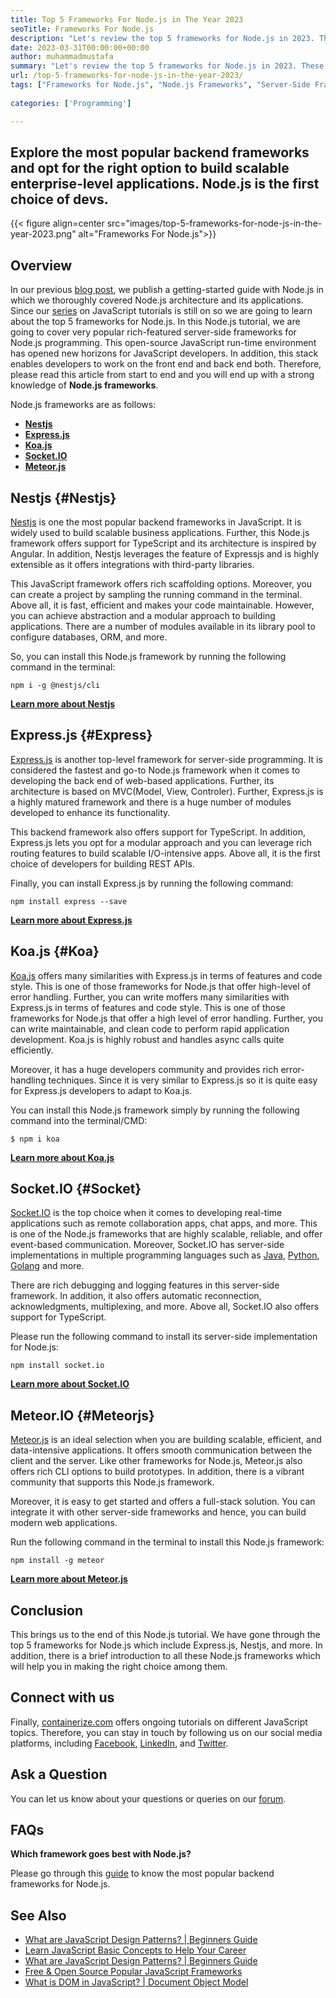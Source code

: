 ```yaml
---
title: Top 5 Frameworks For Node.js in The Year 2023
seoTitle: Frameworks For Node.js
description: "Let's review the top 5 frameworks for Node.js in 2023. These Node.js frameworks include Nestjs, Express.js, Koa.js, Socket.IO, and Meteor.js."
date: 2023-03-31T00:00:00+00:00
author: muhammadmustafa
summary: "Let's review the top 5 frameworks for Node.js in 2023. These Node.js frameworks include Nestjs, Express.js, Koa.js, Socket.IO, and Meteor.js."
url: /top-5-frameworks-for-node-js-in-the-year-2023/
tags: ["Frameworks for Node.js", "Node.js Frameworks", "Server-Side Frameworks", "Most Popular Backend Frameworks", "Node.js tutorial"]
    
categories: ['Programming']

---
```

## Explore the most popular backend frameworks and opt for the right option to build scalable enterprise-level applications. Node.js is the first choice of devs.

{{< figure align=center src="images/top-5-frameworks-for-node-js-in-the-year-2023.png" alt="Frameworks For Node.js">}}
## Overview

In our previous [blog post][30], we publish a getting-started guide with Node.js in which we thoroughly covered Node.js architecture and its applications. Since our [series][1] on JavaScript tutorials is still on so we are going to learn about the top 5 frameworks for Node.js. In this Node.js tutorial, we are going to cover very popular rich-featured server-side frameworks for Node.js programming. This open-source JavaScript run-time environment has opened new horizons for JavaScript developers. In addition, this stack enables developers to work on the front end and back end both. Therefore, please read this article from start to end and you will end up with a strong knowledge of **Node.js frameworks**.

Node.js frameworks are as follows:

  * **[Nestjs][2]**
  * **[Express.js][3]**
  * **[Koa.js][4]**
  * **[Socket.IO][5]**
  * **[Meteor.js][6]**

## Nestjs {#Nestjs}

[Nestjs][7] is one the most popular backend frameworks in JavaScript. It is widely used to build scalable business applications. Further, this Node.js framework offers support for TypeScript and its architecture is inspired by Angular. In addition, Nestjs leverages the feature of Expressjs and is highly extensible as it offers integrations with third-party libraries.

This JavaScript framework offers rich scaffolding options. Moreover, you can create a project by sampling the running command in the terminal. Above all, it is fast, efficient and makes your code maintainable. However, you can achieve abstraction and a modular approach to building applications. There are a number of modules available in its library pool to configure databases, ORM, and more. 

So, you can install this Node.js framework by running the following command in the terminal:
```
npm i -g @nestjs/cli
```
**[Learn more about Nestjs][8]**

## Express.js {#Express}

[Express.js][9] is another top-level framework for server-side programming. It is considered the fastest and go-to Node.js framework when it comes to developing the back end of web-based applications. Further, its architecture is based on MVC(Model, View, Controler). Further, Express.js is a highly matured framework and there is a huge number of modules developed to enhance its functionality.

This backend framework also offers support for TypeScript. In addition, Express.js lets you opt for a modular approach and you can leverage rich routing features to build scalable I/O-intensive apps. Above all, it is the first choice of developers for building REST APIs.

Finally, you can install Express.js by running the following command:
```
npm install express --save
```
**[Learn more about Express.js][10]**

## Koa.js {#Koa}

[Koa.js][11] offers many similarities with Express.js in terms of features and code style. This is one of those frameworks for Node.js that offer high-level of error handling. Further, you can write moffers many similarities with Express.js in terms of features and code style. This is one of those frameworks for Node.js that offer a high level of error handling. Further, you can write maintainable, and clean code to perform rapid application development. Koa.js is highly robust and handles async calls quite efficiently.

Moreover, it has a huge developers community and provides rich error-handling techniques. Since it is very similar to Express.js so it is quite easy for Express.js developers to adapt to Koa.js.

You can install this Node.js framework simply by running the following command into the terminal/CMD:
```
$ npm i koa
```
**[Learn more about Koa.js][12]**

## Socket.IO {#Socket}

[Socket.IO][13] is the top choice when it comes to developing real-time applications such as remote collaboration apps, chat apps, and more. This is one of the Node.js frameworks that are highly scalable, reliable, and offer event-based communication. Moreover, Socket.IO has server-side implementations in multiple programming languages such as [Java][14], [Python][15], [Golang][16] and more.

There are rich debugging and logging features in this server-side framework. In addition, it also offers automatic reconnection, acknowledgments, multiplexing, and more. Above all, Socket.IO also offers support for TypeScript.

Please run the following command to install its server-side implementation for Node.js:
```
npm install socket.io
```
**[Learn more about Socket.IO][17]**

## Meteor.IO {#Meteorjs}

[Meteor.js][18] is an ideal selection when you are building scalable, efficient, and data-intensive applications. It offers smooth communication between the client and the server. Like other frameworks for Node.js, Meteor.js also offers rich CLI options to build prototypes. In addition, there is a vibrant community that supports this Node.js framework.

Moreover, it is easy to get started and offers a full-stack solution. You can integrate it with other server-side frameworks and hence, you can build modern web applications.

Run the following command in the terminal to install this Node.js framework:
```
npm install -g meteor
```
**[Learn more about Meteor.js][19]**

## Conclusion

This brings us to the end of this Node.js tutorial. We have gone through the top 5 frameworks for Node.js which include Express.js, Nestjs, and more. In addition, there is a brief introduction to all these Node.js frameworks which will help you in making the right choice among them.
## Connect with us

Finally, [containerize.com][20] offers ongoing tutorials on different JavaScript topics. Therefore, you can stay in touch by following us on our social media platforms, including [Facebook][21], [LinkedIn][22], and [Twitter][23].

## Ask a Question

You can let us know about your questions or queries on our [forum][24].

## FAQs

**Which framework goes best with Node.js?**

Please go through this [guide][2] to know the most popular backend frameworks for Node.js.

## See Also

 * [What are JavaScript Design Patterns? | Beginners Guide][25]
 * [Learn JavaScript Basic Concepts to Help Your Career][26]
 * [What are JavaScript Design Patterns? | Beginners Guide][27]
 * [Free & Open Source Popular JavaScript Frameworks][28]
 * [What is DOM in JavaScript? | Document Object Model][29]


 [1]: https://blog.containerize.com/categories/programming/
 [2]: #Nestjs
 [3]: #Express
 [4]: #Koa
 [5]: #Socket
 [6]: #Meteorjs
 [7]: https://nestjs.com/
 [8]: https://docs.nestjs.com/
 [9]: https://expressjs.com/
 [10]: https://expressjs.com/en/starter/installing.html
 [11]: https://koajs.com/
 [12]: https://koajs.com/#error-handling
 [13]: https://socket.io/
 [14]: https://github.com/mrniko/netty-socketio
 [15]: https://github.com/miguelgrinberg/python-socketio
 [16]: https://github.com/googollee/go-socket.io
 [17]: https://socket.io/docs/v4/
 [18]: https://www.meteor.com/
 [19]: https://docs.meteor.com/#/full/
 [20]: https://www.containerize.com/
 [21]: https://web.facebook.com/containerize
 [22]: https://www.linkedin.com/company/containerize/
 [23]: https://twitter.com/containerize_co
 [24]: https://forum.containerize.com/
 [25]: https://blog.containerize.com/what-are-javascript-design-patterns-beginners-guide/
 [26]: https://blog.containerize.com/learn-javascript-basic-concepts-to-help-your-career/
 [27]: https://blog.containerize.com/free-open-source-popular-javascript-frameworks/
 [28]: https://blog.containerize.com/free-open-source-popular-javascript-frameworks/
 [29]: https://blog.containerize.com/what-is-dom-in-javascript-document-object-model/
 [30]: https://blog.containerize.com/getting-started-with-node-js-what-is-node-js